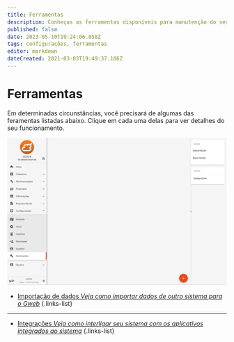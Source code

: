 ```yaml
---
title: Ferramentas
description: Conheças as ferramentas disponíveis para manutenção do seu Gweb
published: false
date: 2023-05-10T19:24:06.858Z
tags: configurações, ferramentas
editor: markdown
dateCreated: 2021-03-03T19:49:37.106Z
---
```


# Ferramentas

Em determinadas circunstâncias, você precisará de algumas das feramentas listadas abaixo. Clique em cada uma delas para ver detalhes do seu funcionamento.

![tela-principal.png](/config/ferramentas/tela-principal.png)




- [Importação de dados *Veja como importar dados de outro sistema para o Gweb*](/ferramentas/importacao)
{.links-list}

-----------------------------------------------------------------------------------------------------

- [Integrações *Veja como interligar seu sistema com os aplicativos integrados ao sistema*](/ferramentas/integracoes)
{.links-list}














